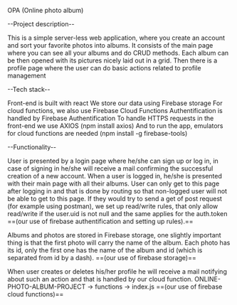 OPA (Online photo album)

--Project description--

This is a simple server-less web application, where you create an account and sort your favorite photos into albums. 
It consists of the main page where you can see all your albums and do CRUD methods. Each album can be then opened with its pictures nicely laid out in a grid.
Then there is a profile page where the user can do basic actions related to profile management 

--Tech stack--

Front-end is built with react
We store our data using Firebase storage
For cloud functions, we also use Firebase Cloud Functions
Authentification is handled by Firebase Authentification
To handle HTTPS requests in the front-end we use AXIOS (npm install axios)
And to run the app, emulators for cloud functions are needed (npm install -g firebase-tools)

--Functionality--

User is presented by a login page where he/she can sign up or log in, in case of signing in he/she will receive a mail confirming the successful creation of a new account. 
When a user is logged in, he/she is presented with their main page with all their albums. User can only get to this page after logging in and that is done by routing so that non-logged user will not be able to get to this page. If they would try to send a get of post request (for example using postman), we set up read/write rules, that only allow read/write if the user.uid is not null and the same applies for the auth.token 
==(our use of firebase authentification and setting up rules).==

Albums and photos are stored in Firebase storage, one slightly important thing is that the first photo will carry the name of the album. Each photo has its id, only the first one has the name of the album and id (which is separated from id by a dash). 
==(our use of firebase storage)==

When user creates or deletes his/her profile he will receive a mail notifying about such an action and that is handled by our cloud function. ONLINE-PHOTO-ALBUM-PROJECT -> functions -> index.js
==(our use of firebase cloud functions)==

